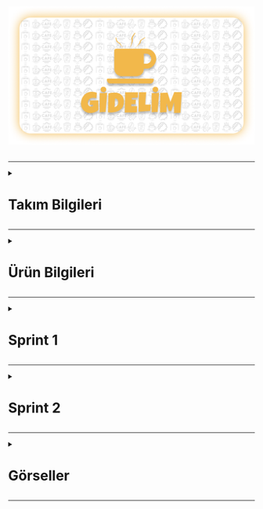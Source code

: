 <head></head>
<body>


  ![gidelim](bootcamp91/readme-images/gidelim.png)
<br> <br>
<hr>





<details> 
 <summary> <h1> Takım Bilgileri </h1></summary>
 <h2>Takım: Flutter 91</h2>
  <hr>
  <table>
    <tr>
      <th>Name</th>
      <th>Title</th>
      <th>GitHub</th>
    </tr>
    <tr>
      <td>Sema Erakbıyık</td>
      <td>Scrum Master</td>
      <td>
        <a href="https://github.com/serakbiyik" target="_blank"><img src="bootcamp91/readme-images/ic_github.png" width="20" height="20"/></a>
      </td>
    </tr>
    <tr>
      <td>Özgür Boruzancı</td>
      <td>Product Owner</td>
      <td>
        <a href="https://github.com/OzgurBoruzanci"><img src="bootcamp91/readme-images/ic_github.png" width="20" height="20"/></a>
      </td>
    </tr>
    <tr>
      <td>Özcan Bayram</td>
      <td>Developer</td>
      <td>
        <a href="https://github.com/ozcanbayram" target="_blank"><img src="bootcamp91/readme-images/ic_github.png" width="20" height="20"/></a>
      </td>
    </tr>
    <tr>
      <td>Sabutay Batuhan Sandalcı</td>
      <td>Developer</td>
      <td>
        <a href="https://github.com/SabutayBSandalci"><img src="bootcamp91/readme-images/ic_github.png" width="20" height="20"/></a>
      </td>
    </tr>
    <tr>
      <td>Yasemin Yılmaz</td>
      <td>Developer</td>
      <td>
        <a href=""><img src="bootcamp91/readme-images/ic_github.png" width="20" height="20"/></a>
      </td>
  </tr>
  </table>

![roller](https://github.com/user-attachments/assets/53b877f0-7732-4bd5-866f-5e142d76bf03)
</details>

  <hr>

  <details>
  <summary> <h1> Ürün Bilgileri </h1></summary>
    
  ## Ürün İsmi: GİDELİM
  ### Ürün Açıklaması
  Bir kafe sahibiyseniz fakat işler çok da iyi gitmiyorsa endişelenmeyin, "Gidelim" uygulamasında kolayca kafenizi, menülerinizi ve birbirinden lezzetli ürünlerinizi çok daha geniş kitleler ile 
  paylaşabilirsiniz. <br> Sizin için bir kafe oluştururken hesabınızı doğrulamanız ve ürünlerinizi özenle eklemeniz için çok rahat bir arayüz tasarladık. <br><br>
  Eğer sadece güzel bir mekanda arkadaşlarınızla vakit geçirmek istiyorsanız "Gidelim" uygulaması sayesinde gitmeyi planladığınız kafelerin menülerine ve fiyatlarına önceden erişim sağlayarak size en uygun 
  kafeyi seçebilirsiniz. Aynı zamanda bulunduğunuz konumun yakınındaki kafeleri harita üzerinde görerek yeni kafeler keşfedebilirsiniz. <br> <br>
  Arkadaşlarınızla bir kafeye gitmeden önce menü ve fiyatları görmek ya da en sevdiğiniz kafenin, bulunduğunuz konuma en yakın şubesini hızlıca görebilmeniz "Gidelim" ile mümkün! <br><br>
  Kafelere yorum yapıp puan verebilir ya da en yüksek puanlı kafelere gönül rahatlığıyla gidebilirsiniz. En sevdiğiniz kafeleri favorilerinize ekleyerek uygulama üzerinden rahatça erişebilirsiniz. <br><br>
  Gidelim ile müşteriler rahat, kafe sahipleri mutlu! Öyleyse hadi, Gidelim!..

  <hr>

  ### Ürün Özellikleri
- Kafe sahiplerinin daha fazla kitleye ulaşmasını sağlamak.
- Kullanıcıların kafelerin menü ve fiyatlarına tek bir uygulama üzerinden ulaşabilmesini sağlamak.
- Bir çok uygulama ve karekod ile yapılan işlemleri tek bir uygulamadan yapmak.
- Zengin menü seçeneğine rahatça ulaşabilmek.
- Kafelere geri bildirim vererek puanlandırmak.
- Kullanıcının bulunduğu konuma en yakın kafe önerisi sunması
- Sevdiğiniz kafenin size en yakın şubesini harita üzerinde görebilmek.
- Konumunuza en yakın kafeleri keşfetmek.

<hr>

  ### Ürün Hedef Kitlesi
- Kafe işletmesinin daha fazla iş müşteri çekmesini isteyen kafe sahipleri.
- Büyük kafe firmalarının yanında kendi kafesini de öne çıkarmak isteyen kafe işletmeleri.
- Ürünlerini kullanıcılara göstermek isteyen kafeler.
- Gidecekleri mekanın menü ve fiyatları ile ilgili ön bilgi sahibi olmak isteyenler.
- Sevdikleriyle kafede vakit geçirmeyi sevenler.
- Yeni lezzetler ve mekanlar keşfetmek isteyenler.
- Gidecekleri mekan konusunda kararsız olanlar.
  
</details>
<hr>
<details>
<summary><h1>Sprint 1</h1></summary>
  
 # Sprint için hedeflenen puan: 100 
 `(100 puan ile tamamlandı)` Toplamda proje boyunca tamamlanması gereken 350 puanlık backlog bulunmaktadır. İlk sprint 100, ikinci sprint 150 ve son sprintte 100 puanı hedeflemekteyiz.

## Daily Scrum
Daily Scrum toplantılarınını whatsapp üzerinden sesli konuşmalarla, anketlerle ve discord üzerinden toplantılar yaparak gerçekleştirdik.Daily Scrum toplantısı örneği jpeg veya word olarak Readme'de tarafımızdan paylaşılmaktadır




# Sprint Review
Başlangıç, hoşgeldin, giriş ve kaydolma ekranları ve ana ekran oluşturuldu. Figma taslağı yapıldı. İsime karar verildi.

# Sprint Retrospective
Daha daha sık toplantılar yapılmasına karar verildi. Görev dağılımının esnek olmasına karar verildi. Harita özelliğini ekleyip çıkarma konusu ikinci sprinte bırakıldı.
<details>
<summary><h2>Project Images</h2></summary>

  
![Component 1](https://github.com/user-attachments/assets/12617bc3-278f-4f0e-a51a-71b242225e08)

</details>
</body>
</html>

  <html>
  <head></head>
  <body>
    <details>
    <summary><h2>Sprint board screenshots</h2></summary>


![daily scrum](https://github.com/OzgurBoruzanci/OUA_Bootcamp_Flutter_91/assets/154309718/5fd6fb4a-b01a-4f43-b349-2ebdd62c13dd)
</details>
</body>
</html>

</details>

<hr>

<details>
<summary><h1>Sprint 2</h1></summary>
  
 # Sprint için hedeflenen puan: 150
 `(150 puan ile tamamlandı)` Toplamda proje boyunca tamamlanması gereken 350 puanlık backlog bulunmaktadır. İlk sprint 100, ikinci sprint 150 ve son sprintte 100 puanı hedeflemekteyiz. İkinci sprintte 50 puan tasarım, 50 puan kodlama ve 50 puan backlog yönetimi olarak bölüştürülmüştür.

 ## Daily Scrum
Daily Scrum toplantılarınını whatsapp üzerinden sesli konuşmalarla, anketlerle ve çoğunlukla discord üzerinden toplantılar yaparak gerçekleştirdik.Daily Scrum toplantısı örneği jpeg veya word olarak Readme'de tarafımızdan paylaşılmaktadır

# Sprint Review
 Uygulamamız için modern ve kullanıcı dostu bir UI teması ve karşılama ekranları tasarlandı. Firebase ile entegrasyon sağlanarak Kayıt Ol ve Giriş Yap ekranları oluşturuldu. Anasayfa, Kafeler ve Favoriler ekranlarını içeriyor ve alt menü ile bu ekranlar arasında geçiş sağlanıyor. <br> Firestore Database'den kafelerin isim ve logoları çekilerek listelendi. Kafe detay sayfasında, kullanıcı tıkladığı kafenin detaylarını, en yakın konumlarını ve menü kategorilerini görebiliyor. <br> Seçilen kafeyi favorilere ekleme butonu eklendi. Ürünler sayfasında, seçilen kategoriye ait ürünler listelendi. Favoriler sayfasında favorilere eklenen kafelerin listesi gösterildi. Menüye Çıkış Yap butonu eklenerek uygulama özelliklerini içeren hedeflerimizi ana hatlarıyla tamamladık.

# Sprint Retrospective
 Bu sprintte ekip arkadaşlarımızla daha sık toplantılar yapmaya özen gösterek yaptığımız işlerde de fikir ayrılığını önelemek açısından birbirimizden geri bildirim alarak ve geri bildirim vererek kararlar netleştirildi.Hedeflerin çoğuna ulaştık ancak veri tabanına ürünlerin ve kategorilerin girilmesi %100 tamamlanmadı, diğer sprinte bırakıldı.

<html>
  <head></head>
  <body>
    <details>
    <summary><h2>Project Images</h2></summary>

![Project image2](https://github.com/user-attachments/assets/838839ae-9272-40d5-9495-d42f731ae851)

</details>
</body>
</html>

  <html>
  <head></head>
  <body>
    <details>
    <summary><h2>Sprint board screenshots</h2></summary>

![Sprint board ss](https://github.com/user-attachments/assets/62f0a5ba-3838-48f5-bfa6-b9aa317579d0)

</details>
</details>

<hr>

<details>
<summary><h1>Görseller</h1></summary>
  
![Group 55](https://github.com/user-attachments/assets/40376520-641d-4424-b028-a56f99bd21d7)

</details>

<hr>
</body>
</html>
